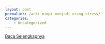 ```yaml
---
layout: post
permalink: /arti-mimpi-menjadi-orang-stress/
categories:
    - Uncategorized
---
```


[Baca Selengkapnya](/04)